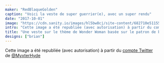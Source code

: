 ```yaml
---
maker: "RedBlaqueGolden"
caption: "Voici la veste de super guerrier(e), avec un super rendu"
date: "2017-10-01"
image: "https://cdn.sanity.io/images/hl5bw8cj/site-content/682710e51155b4fa6ee19d98322aa6d9c7f9fc40-2320x1656.jpg"
intro: "Cette image a été republiée (avec autorisation) à partir du compte Twitter de @MyxterHyde"
title: "Une veste sur le thème de Wonder Woman basée sur le patron de base Brian réalisé par Myxter Hyde"
designs: ["brian"]
---
```



Cette image a été republiée (avec autorisation) à partir du [compte Twitter](https://twitter.com/MyxterHyde/status/914274197345570816) de [@MyxterHyde](https://twitter.com/MyxterHyde)

